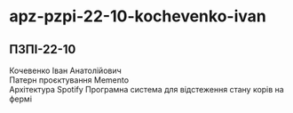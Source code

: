 # apz-pzpi-22-10-kochevenko-ivan  
## ПЗПІ-22-10  
Кочевенко Іван Анатолійович  
Патерн проєктування Memento  
Архітектура Spotify 
Програмна система для відстеження стану корів на фермі
